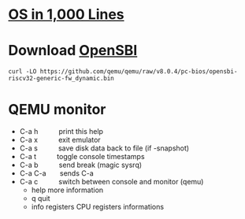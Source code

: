 # [OS in 1,000 Lines](https://operating-system-in-1000-lines.vercel.app/)

# Download [OpenSBI](https://github.com/riscv-software-src/opensbi)

```
curl -LO https://github.com/qemu/qemu/raw/v8.0.4/pc-bios/opensbi-riscv32-generic-fw_dynamic.bin
```

# QEMU monitor
- C-a h&ensp;&ensp;&ensp;&ensp;&ensp;&ensp;print this help
- C-a x&ensp;&ensp;&ensp;&ensp;&ensp;&ensp;exit emulator
- C-a s&ensp;&ensp;&ensp;&ensp;&ensp;&ensp;save disk data back to file (if -snapshot)
- C-a t&ensp;&ensp;&ensp;&ensp;&ensp;&ensp;toggle console timestamps
- C-a b&ensp;&ensp;&ensp;&ensp;&ensp;&ensp;send break (magic sysrq)
- C-a C-a&ensp;&ensp;&ensp;&ensp;sends C-a
- C-a c&ensp;&ensp;&ensp;&ensp;&ensp;&ensp;switch between console and monitor (qemu)
    - help              more information
    - q                 quit
    - info registers    CPU registers informations